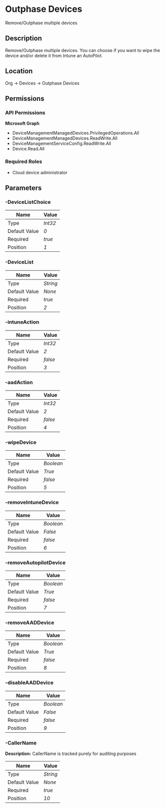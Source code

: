 # Outphase Devices

Remove/Outphase multiple devices

## Description

Remove/Outphase multiple devices. You can choose if you want to wipe the device and/or delete it from Intune an AutoPilot.

## Location

Org &rarr; Devices &rarr; Outphase Devices

## Permissions

### API Permissions

**Microsoft Graph**
- DeviceManagementManagedDevices.PrivilegedOperations.All
- DeviceManagementManagedDevices.ReadWrite.All
- DeviceManagementServiceConfig.ReadWrite.All
- Device.Read.All

### Required Roles

- Cloud device administrator

## Parameters

### -DeviceListChoice

| Name | Value |
|---|---|
| Type | _Int32_ |
| Default Value | _0_ |
| Required | _true_ |
| Position | _1_ |

### -DeviceList

| Name | Value |
|---|---|
| Type | _String_ |
| Default Value | _None_ |
| Required | _true_ |
| Position | _2_ |

### -intuneAction

| Name | Value |
|---|---|
| Type | _Int32_ |
| Default Value | _2_ |
| Required | _false_ |
| Position | _3_ |

### -aadAction

| Name | Value |
|---|---|
| Type | _Int32_ |
| Default Value | _2_ |
| Required | _false_ |
| Position | _4_ |

### -wipeDevice

| Name | Value |
|---|---|
| Type | _Boolean_ |
| Default Value | _True_ |
| Required | _false_ |
| Position | _5_ |

### -removeIntuneDevice

| Name | Value |
|---|---|
| Type | _Boolean_ |
| Default Value | _False_ |
| Required | _false_ |
| Position | _6_ |

### -removeAutopilotDevice

| Name | Value |
|---|---|
| Type | _Boolean_ |
| Default Value | _True_ |
| Required | _false_ |
| Position | _7_ |

### -removeAADDevice

| Name | Value |
|---|---|
| Type | _Boolean_ |
| Default Value | _True_ |
| Required | _false_ |
| Position | _8_ |

### -disableAADDevice

| Name | Value |
|---|---|
| Type | _Boolean_ |
| Default Value | _False_ |
| Required | _false_ |
| Position | _9_ |

### -CallerName

**Description:** CallerName is tracked purely for auditing purposes 

| Name | Value |
|---|---|
| Type | _String_ |
| Default Value | _None_ |
| Required | _true_ |
| Position | _10_ |


